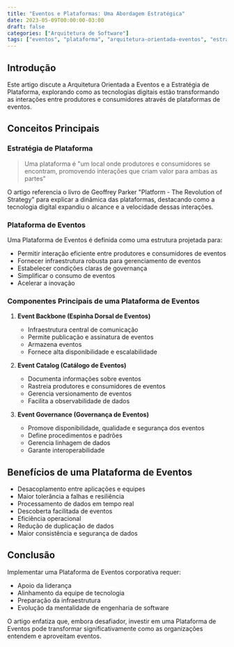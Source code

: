 ```yaml
---
title: "Eventos e Plataformas: Uma Abordagem Estratégica"
date: 2023-05-09T00:00:00-03:00
draft: false
categories: ["Arquitetura de Software"]
tags: ["eventos", "plataforma", "arquitetura-orientada-eventos", "estrategia"]
---
```


## Introdução

Este artigo discute a Arquitetura Orientada a Eventos e a Estratégia de Plataforma, explorando como as tecnologias digitais estão transformando as interações entre produtores e consumidores através de plataformas de eventos.

## Conceitos Principais

### Estratégia de Plataforma

> Uma plataforma é "um local onde produtores e consumidores se encontram, promovendo interações que criam valor para ambas as partes"

O artigo referencia o livro de Geoffrey Parker "Platform - The Revolution of Strategy" para explicar a dinâmica das plataformas, destacando como a tecnologia digital expandiu o alcance e a velocidade dessas interações.

### Plataforma de Eventos

Uma Plataforma de Eventos é definida como uma estrutura projetada para:
- Permitir interação eficiente entre produtores e consumidores de eventos
- Fornecer infraestrutura robusta para gerenciamento de eventos
- Estabelecer condições claras de governança
- Simplificar o consumo de eventos
- Acelerar a inovação

### Componentes Principais de uma Plataforma de Eventos

1. **Event Backbone (Espinha Dorsal de Eventos)**
   - Infraestrutura central de comunicação
   - Permite publicação e assinatura de eventos
   - Armazena eventos
   - Fornece alta disponibilidade e escalabilidade

2. **Event Catalog (Catálogo de Eventos)**
   - Documenta informações sobre eventos
   - Rastreia produtores e consumidores de eventos
   - Gerencia versionamento de eventos
   - Facilita a observabilidade de dados

3. **Event Governance (Governança de Eventos)**
   - Promove disponibilidade, qualidade e segurança dos eventos
   - Define procedimentos e padrões
   - Gerencia linhagem de dados
   - Garante interoperabilidade

## Benefícios de uma Plataforma de Eventos

- Desacoplamento entre aplicações e equipes
- Maior tolerância a falhas e resiliência
- Processamento de dados em tempo real
- Descoberta facilitada de eventos
- Eficiência operacional
- Redução de duplicação de dados
- Maior consistência e segurança de dados

## Conclusão

Implementar uma Plataforma de Eventos corporativa requer:
- Apoio da liderança
- Alinhamento da equipe de tecnologia
- Preparação da infraestrutura
- Evolução da mentalidade de engenharia de software

O artigo enfatiza que, embora desafiador, investir em uma Plataforma de Eventos pode transformar significativamente como as organizações entendem e aproveitam eventos.